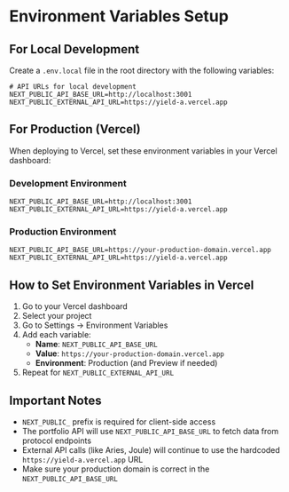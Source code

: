 # Environment Variables Setup

## For Local Development

Create a `.env.local` file in the root directory with the following variables:

```env
# API URLs for local development
NEXT_PUBLIC_API_BASE_URL=http://localhost:3001
NEXT_PUBLIC_EXTERNAL_API_URL=https://yield-a.vercel.app
```

## For Production (Vercel)

When deploying to Vercel, set these environment variables in your Vercel dashboard:

### Development Environment
```env
NEXT_PUBLIC_API_BASE_URL=http://localhost:3001
NEXT_PUBLIC_EXTERNAL_API_URL=https://yield-a.vercel.app
```

### Production Environment
```env
NEXT_PUBLIC_API_BASE_URL=https://your-production-domain.vercel.app
NEXT_PUBLIC_EXTERNAL_API_URL=https://yield-a.vercel.app
```

## How to Set Environment Variables in Vercel

1. Go to your Vercel dashboard
2. Select your project
3. Go to Settings → Environment Variables
4. Add each variable:
   - **Name**: `NEXT_PUBLIC_API_BASE_URL`
   - **Value**: `https://your-production-domain.vercel.app`
   - **Environment**: Production (and Preview if needed)
5. Repeat for `NEXT_PUBLIC_EXTERNAL_API_URL`

## Important Notes

- `NEXT_PUBLIC_` prefix is required for client-side access
- The portfolio API will use `NEXT_PUBLIC_API_BASE_URL` to fetch data from protocol endpoints
- External API calls (like Aries, Joule) will continue to use the hardcoded `https://yield-a.vercel.app` URL
- Make sure your production domain is correct in the `NEXT_PUBLIC_API_BASE_URL` 